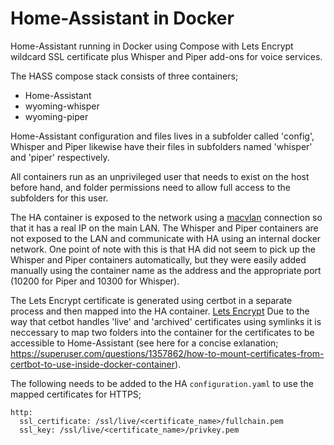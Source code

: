 # Home-Assistant in Docker

Home-Assistant running in Docker using Compose with Lets Encrypt wildcard SSL certificate plus Whisper and Piper add-ons for voice services.

The HASS compose stack consists of three containers;
* Home-Assistant
* wyoming-whisper
* wyoming-piper

Home-Assistant configuration and files lives in a subfolder called 'config', Whisper and Piper likewise have their files in subfolders named 'whisper' and 'piper' respectively.

All containers run as an unprivileged user that needs to exist on the host before hand, and folder permissions need to allow full access to the subfolders for this user.

The HA container is exposed to the network using a [macvlan](https://github.com/Fraddles/Home-Automation/tree/main/macvlan) connection so that it has a real IP on the main LAN.  The Whisper and Piper containers are not exposed to the LAN and communicate with HA using an internal docker network.  One point of note with this is that HA did not seem to pick up the Whisper and Piper containers automatically, but they were easily added manually using the container name as the address and the appropriate port (10200 for Piper and 10300 for Whisper).

The Lets Encrypt certificate is generated using certbot in a separate process and then mapped into the HA container.  [Lets Encrypt](https://github.com/Fraddles/Home-Automation/tree/main/Lets%20Encrypt)  Due to the way that cetbot handles 'live' and 'archived' certificates using symlinks it is neccessary to map two folders into the container for the certificates to be accessible to Home-Assistant (see here for a concise exlanation; https://superuser.com/questions/1357862/how-to-mount-certificates-from-certbot-to-use-inside-docker-container).

The following needs to be added to the HA `configuration.yaml` to use the mapped certificates for HTTPS;
```
http:
  ssl_certificate: /ssl/live/<certificate_name>/fullchain.pem
  ssl_key: /ssl/live/<certificate_name>/privkey.pem
```
